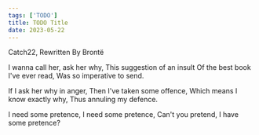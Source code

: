 ```yaml
---
tags: ['TODO']
title: TODO Title
date: 2023-05-22
---
```


Catch22, Rewritten By Brontë

I wanna call her, ask her why,
This suggestion of an insult
Of the best book I've ever read,
Was so imperative to send.

If I ask her why in anger,
Then I've taken some offence,
Which means I know exactly why,
Thus annuling my defence.

I need some pretence,
I need some pretence,
Can't you pretend,
I have some pretence?

